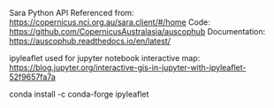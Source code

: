 Sara Python API Referenced from: 
https://copernicus.nci.org.au/sara.client/#/home
Code: https://github.com/CopernicusAustralasia/auscophub
Documentation: https://auscophub.readthedocs.io/en/latest/



ipyleaflet used for jupyter notebook interactive map:
https://blog.jupyter.org/interactive-gis-in-jupyter-with-ipyleaflet-52f9657fa7a

conda install -c conda-forge ipyleaflet
